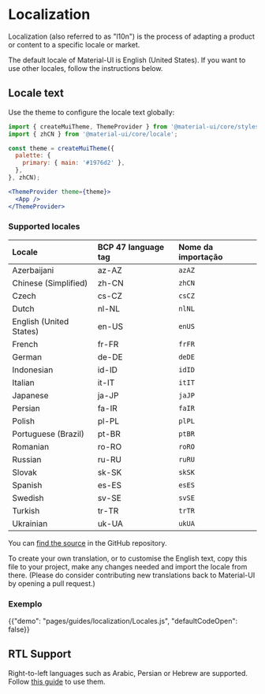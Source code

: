 # Localization

<p class="description">Localization (also referred to as "l10n") is the process of adapting a product or content to a specific locale or market.</p>

The default locale of Material-UI is English (United States). If you want to use other locales, follow the instructions below.

## Locale text

Use the theme to configure the locale text globally:

```jsx
import { createMuiTheme, ThemeProvider } from '@material-ui/core/styles';
import { zhCN } from '@material-ui/core/locale';

const theme = createMuiTheme({
  palette: {
    primary: { main: '#1976d2' },
  },
}, zhCN);

<ThemeProvider theme={theme}>
  <App />
</ThemeProvider>
```

### Supported locales

| Locale                  | BCP 47 language tag | Nome da importação |
|:----------------------- |:------------------- |:------------------ |
| Azerbaijani             | az-AZ               | `azAZ`             |
| Chinese (Simplified)    | zh-CN               | `zhCN`             |
| Czech                   | cs-CZ               | `csCZ`             |
| Dutch                   | nl-NL               | `nlNL`             |
| English (United States) | en-US               | `enUS`             |
| French                  | fr-FR               | `frFR`             |
| German                  | de-DE               | `deDE`             |
| Indonesian              | id-ID               | `idID`             |
| Italian                 | it-IT               | `itIT`             |
| Japanese                | ja-JP               | `jaJP`             |
| Persian                 | fa-IR               | `faIR`             |
| Polish                  | pl-PL               | `plPL`             |
| Portuguese (Brazil)     | pt-BR               | `ptBR`             |
| Romanian                | ro-RO               | `roRO`             |
| Russian                 | ru-RU               | `ruRU`             |
| Slovak                  | sk-SK               | `skSK`             |
| Spanish                 | es-ES               | `esES`             |
| Swedish                 | sv-SE               | `svSE`             |
| Turkish                 | tr-TR               | `trTR`             |
| Ukrainian               | uk-UA               | `ukUA`             |

You can [find the source](https://github.com/mui-org/material-ui/blob/master/packages/material-ui/src/locale/index.js) in the GitHub repository.

To create your own translation, or to customise the English text, copy this file to your project, make any changes needed and import the locale from there. (Please do consider contributing new translations back to Material-UI by opening a pull request.)

### Exemplo

{{"demo": "pages/guides/localization/Locales.js", "defaultCodeOpen": false}}

## RTL Support

Right-to-left languages such as Arabic, Persian or Hebrew are supported. Follow [this guide](/guides/right-to-left/) to use them.
